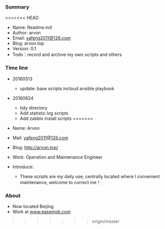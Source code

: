 ### Summary
<<<<<<< HEAD
- Name: Readme.md
- Author: arvon
- Email: yafeng2011@126.com
- Blog: arvon.top
- Version: 0.1
- Todo：record and archive my own scripts and others 
### Time line
- 20160513
	* update: base scripts incloud ansible playbook
	
- 20160624
	* tidy directory
	* Add statistic log scripts
	* Add zabbix install scripts
=======
- Name: Arvon
- Mail: yafeng2011@126.com
- Blog: http://arvon.top/
- Work: Operation and Maintenance Engineer
- Introduce: 
  * These scripts are my daily use, centrally located where I convenient maintenance, welcome to correct me！









### About
- Now located Beijing
- Work at www.easemob.com
>>>>>>> origin/master
